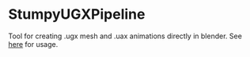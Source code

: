 # StumpyUGXPipeline
Tool for creating .ugx mesh and .uax animations directly in blender. See [here](https://halowarsmodding.github.io/guides/030_blenderugx/#/guides/) for usage.
